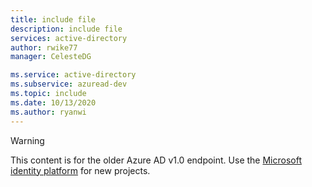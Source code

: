 ```yaml
---
title: include file
description: include file
services: active-directory
author: rwike77
manager: CelesteDG

ms.service: active-directory
ms.subservice: azuread-dev
ms.topic: include
ms.date: 10/13/2020
ms.author: ryanwi
---
```


> [!WARNING]
> This content is for the older Azure AD v1.0 endpoint. Use the [Microsoft identity platform](~/identity-platform/index.yml) for new projects.
